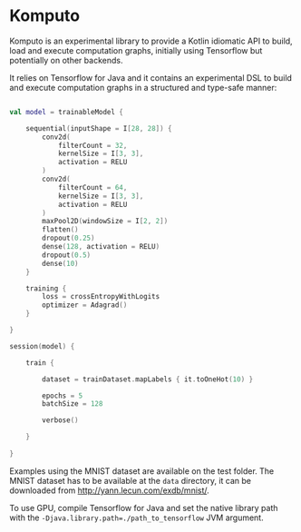 # Komputo

Komputo is an experimental library to provide 
a Kotlin idiomatic API to build, load and execute computation
graphs, initially using Tensorflow but potentially on other
backends. 

It relies on Tensorflow for Java and it 
contains an experimental DSL to build and execute 
computation graphs in a structured and type-safe manner:

```kotlin

val model = trainableModel {

    sequential(inputShape = I[28, 28]) {
        conv2d(
            filterCount = 32,
            kernelSize = I[3, 3],
            activation = RELU
        )
        conv2d(
            filterCount = 64,
            kernelSize = I[3, 3],
            activation = RELU
        )
        maxPool2D(windowSize = I[2, 2])
        flatten()
        dropout(0.25)
        dense(128, activation = RELU)
        dropout(0.5)
        dense(10)
    }

    training {
        loss = crossEntropyWithLogits
        optimizer = Adagrad()
    }

}

session(model) {

    train {

        dataset = trainDataset.mapLabels { it.toOneHot(10) }

        epochs = 5
        batchSize = 128

        verbose()

    }
    
}

```

Examples using the MNIST dataset are available on the test
folder. The MNIST dataset has to be available at the `data` 
directory, it can be downloaded from http://yann.lecun.com/exdb/mnist/.

To use GPU, compile Tensorflow for Java and set the native
library path with the `-Djava.library.path=./path_to_tensorflow` JVM
argument.